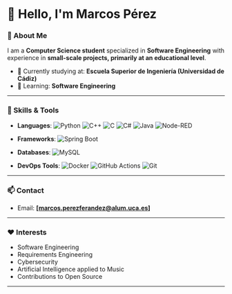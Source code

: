 # 👋 Hello, I'm Marcos Pérez

### 🌟 About Me

I am a **Computer Science student** specialized in **Software Engineering** with experience in **small-scale projects, primarily at an educational level**.

- 🔭 Currently studying at: **Escuela Superior de Ingeniería (Universidad de Cádiz)**
- 🌱 Learning: **Software Engineering**
  
---

### 💼 Skills & Tools

- **Languages**: 
  ![Python](https://img.shields.io/badge/Python-3.x-blue.svg?logo=python&longCache=true&style=flat-square) 
  ![C++](https://img.shields.io/badge/C++-11/14/17-blue.svg?logo=c%2B%2B&longCache=true&style=flat-square) 
  ![C](https://img.shields.io/badge/C-ANSI-blue.svg?logo=c&longCache=true&style=flat-square) 
  ![C#](https://img.shields.io/badge/C%23-8.0-blue.svg?logo=c-sharp&longCache=true&style=flat-square) 
  ![Java](https://img.shields.io/badge/Java-8/11-blue.svg?logo=java&longCache=true&style=flat-square) 
  ![Node-RED](https://img.shields.io/badge/Node--RED-flow-orange.svg?logo=nodered&longCache=true&style=flat-square)

- **Frameworks**: 
  ![Spring Boot](https://img.shields.io/badge/Spring%20Boot-2.x-brightgreen?logo=spring-boot&longCache=true&style=flat-square)
  
- **Databases**: 
  ![MySQL](https://img.shields.io/badge/MySQL-5.x-blue?logo=mysql&style=flat-square)

- **DevOps Tools**: 
  ![Docker](https://img.shields.io/badge/Docker-Container-blue?logo=docker&style=flat-square) 
  ![GitHub Actions](https://img.shields.io/badge/GitHub%20Actions-CI/CD-blue?logo=github-actions&style=flat-square) 
  ![Git](https://img.shields.io/badge/Git-Version%20Control-orange?logo=git&style=flat-square)


---

### 📫 Contact

- Email: **[marcos.perezferandez@alum.uca.es]**

---

### ❤️ Interests

- Software Engineering
- Requirements Engineering
- Cybersecurity
- Artificial Intelligence applied to Music
- Contributions to Open Source

---

